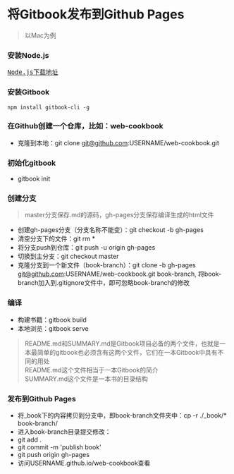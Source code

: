 # 将Gitbook发布到Github Pages
> 以Mac为例  

### 安装Node.js


<pre><a href="https://nodejs.org/en/download/">Node.js下载地址</a></pre>
### 安装Gitbook  


	npm install gitbook-cli -g
### 在Github创建一个仓库，比如：web-cookbook
 * 克隆到本地：git clone git@github.com:USERNAME/web-cookbook.git

### 初始化gitbook
 * gitbook init  

### 创建分支
 > master分支保存.md的源码，gh-pages分支保存编译生成的html文件    

 * 创建gh-pages分支（分支名称不能变）：git checkout -b gh-pages
 * 清空分支下的文件：git rm *
 * 将分支push到仓库：git push -u origin gh-pages
 * 切换到主分支：git checkout master
 * 克隆分支到一个新文件（book-branch）：git clone -b gh-pages git@github.com:USERNAME/web-cookbook.git book-branch, 将book-branch加入到.gitignore文件中，即可忽略book-branch的修改  

### 编译
 * 构建书籍：gitbook build
 * 本地浏览：gitbook serve
 > README.md和SUMMARY.md是Gitbook项目必备的两个文件，也就是一本最简单的gitbook也必须含有这两个文件，它们在一本Gitbook中具有不同的用处  
 > README.md这个文件相当于一本Gitbook的简介  
 > SUMMARY.md这个文件是一本书的目录结构  

### 发布到Github Pages
 * 将_book下的内容拷贝到分支中，即book-branch文件夹中：cp -r ./_book/* book-branch/
 * 进入book-branch目录提交修改：
  * git add .
  * git commit -m 'publish book'
  * git push origin gh-pages
 * 访问USERNAME.github.io/web-cookbook查看
